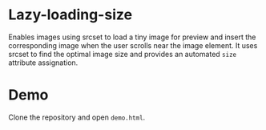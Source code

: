 # Lazy-loading-size

Enables images using srcset to load a tiny image for preview and insert the corresponding image when the user scrolls near the image element.
It uses srcset to find the optimal image size and provides an automated `size` attribute assignation.

# Demo

Clone the repository and open `demo.html`.
